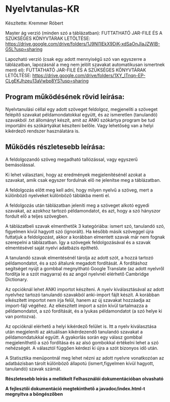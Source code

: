 # Nyelvtanulas-KR
Készítette: Kremmer Róbert

Master ág verzió (minden szó a táblázatban):
FUTTATHATÓ JAR-FILE ÉS A SZÜKSÉGES KÖNYVTÁRAK LETÖLTÉSE: https://drive.google.com/drive/folders/1J9NI1lEkX9DiK-xdSaOnJIaJZWIB-G5L?usp=sharing

Lapozható verzió (csak egy adott mennyiségű szó van egyszerre a táblázatban, lapozásnál a meg nem jelölt szavakat automatikusan ismertnek menti el):
FUTTATHATÓ JAR-FILE ÉS A SZÜKSÉGES KÖNYVTÁRAK LETÖLTÉSE: https://drive.google.com/drive/folders/1XY_lTnqn-EP-CLgEKJhzeu13aVwbp8YS?usp=sharing

Program működésének rövid leírása:
------------------------------
Nyelvtanulási céllal egy adott szöveget feldolgoz, megjenelíti a szöveget felépítő szavakat példamondatokkal együtt, és az ismeretlen
(tanulandó) szavakból .txt állományt készít, amit az ANKI szókártya program be tud importálni és szókártyákat készíteni belőle. Vagy lehetőség van a helyi kikérdező rendszer használatára is.

Működés részletesebb leírása:
-------------------------
A feldolgozandó szöveg megadható tallózással, vagy egyszerű bemásolással.

Ki lehet választani, hogy az eredmények megjelenítésénél azokat a szavakat, amik csak egyszer fordulnak elő ne jelenítse meg a táblázatban.

A feldolgozás előtt meg kell adni, hogy milyen nyelvű a szöveg, mert a különböző nyelveket különböző táblákba menti el.

A feldolgozás után táblázatban jeleníti meg a szöveget alkotó egyedi szavakat, az azokhoz tartozó példamondatot, és azt, hogy a szó hányszor fordult elő a teljes szövegben.

A táblázatbeli szavak elmenthetők 3 kategóriába: ismert szó, tanulandó szó, figyelmen kívül hagyott szó (ignorált). Ha később másik
szöveggel újra futtatjuk a feldolgozást, akkor a korábban elmentett szavak már nem fognak szerepelni a táblázatban. Így a szövegek feldolgozásával és a szavak elmentésével saját nyelvi adatbázis építhető.

A tanulandó szavak elmentésénél tárolja az adott szót, a hozzá tartozó példamondatot, és a szó általunk megadott fordítását. A fordításhoz segítséget nyújt a gombbal megnyitható Google Translate (az adott nyelvről fordítja le a szót magyarra) és az angol nyelvnél elérhető Cambridge Dictionary.

Az opcióknál lehet ANKI importot készíteni. A nyelv kiválasztásával az adott nyelvhez tartozó tanulandó szavakból anki-import fájlt készít. A korábban elkészített importot nem írja felül, hanem az új szavakat hozzáadja az import-fájl végéhez. Az elkészített import a szón kívül tartalmazza a példamondatot, a szó fordítását, és a lyukas példamondatot (a szó helye ki van pontozva).

Az opcióknál elérhető a helyi kikérdező felület is. Itt a nyelv kiválasztása után megjeleníti az aktuálisan 
kikérdezendő tanulandó szavakat a példamondatukkal együtt. A gyakorlás során egy válasz gombbal megjeleníthető
a szó fordítása és az alsó gombokkal értékelni lehet a szó nehézségét. A választól függően kérdezi ki újra a szót
bizonyos idő után.

A Statisztika menüpontnál meg lehet nézni az adott nyelvre vonatkozóan az adatbázisban tárolt különböző állapotú (ismert,figyelmen kívül hagyott, tanulandó) szavak számát.

**Részletesebb leírás a mellékelt Felhasználói dokumentációban olvasható**

**A fejlesztői dokumentáció megtekinthető a javadoc/index.html-t megnyitva a böngészőben**
